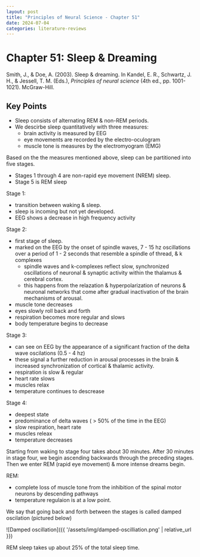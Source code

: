 ```yaml
---
layout: post
title: "Principles of Neural Science - Chapter 51"
date: 2024-07-04
categories: literature-reviews
---
```


# Chapter 51: Sleep & Dreaming

Smith, J., & Doe, A. (2003). Sleep & dreaming. In Kandel, E. R., Schwartz, J. H., & Jessell, T. M. (Eds.), *Principles of neural science* (4th ed., pp. 1001-1021). McGraw-Hill.

## Key Points

- Sleep consists of alternating REM & non-REM periods. 
- We descirbe sleep quantitatively with three measures: 
    - brain activity is measured by EEG
    - eye movements are recorded by the electro-oculogram
    - muscle tone is measures by the electromyogram (EMG)

Based on the the measures mentioned above, sleep can be partitioned into five stages. 
- Stages 1 through 4 are non-rapid eye movement (NREM) sleep. 
- Stage 5 is REM sleep

Stage 1: 
- transition between waking & sleep.
- sleep is incoming but not yet developed.
- EEG shows a decrease in high frequency activity

Stage 2: 
- first stage of sleep.
- marked on the EEG by the onset of spindle waves, 7 - 15 hz oscillations over a period of 1 - 2 seconds that resemble a spindle of thread, & k complexes
    - spindle waves and k-complexes reflect slow, synchronized oscillations of neuronal & synaptic activity within the thalamus & cerebral cortex.
    - this happens from the relazation & hyperpolarization of neurons & neuronal networks that come after gradual inactivation of the brain mechanisms of arousal.
- muscle tone decreases
- eyes slowly roll back and forth
- respiration becomes more regular and slows
- body temperature begins to decrease 

Stage 3: 
- can see on EEG by the appearance of a significant fraction of the delta wave oscilations (0.5 - 4 hz)
- these signal a further reduction in arousal processes in the brain & increased synchronization of cortical & thalamic activity. 
- respiration is slow & regular
- heart rate slows
- muscles relax
- temperature continues to descrease

Stage 4: 
- deepest state
- predominance of delta waves ( > 50% of the time in the EEG)
- slow respiration, heart rate
- muscles releax
- temperature decreases

Starting from waking to stage four takes about 30 minutes. 
After 30 minutes in stage four, we begin ascending backwards through the preceding stages. 
Then we enter REM (rapid eye movement) & more intense dreams begin.

REM: 
- complete loss of muscle tone from the inhibition of the spinal motor neurons by descending pathways 
- temperature regulaion is at a low point. 

We say that going back and forth between the stages is called damped oscilation (pictured below) 

![Damped oscillation]({{ '/assets/img/damped-oscilliation.png' | relative_url }})

REM sleep takes up about 25% of the total sleep time. 